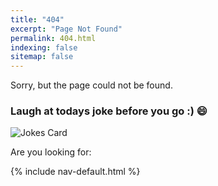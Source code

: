 ```yaml
---
title: "404"
excerpt: "Page Not Found"
permalink: 404.html
indexing: false
sitemap: false
---
```


Sorry, but the page could not be found.

### Laugh at todays joke before you go :) 😄 

![Jokes Card](https://readme-jokes.vercel.app/api)

Are you looking for:

{% include nav-default.html %}
